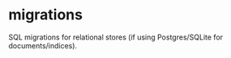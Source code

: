 # migrations

SQL migrations for relational stores (if using Postgres/SQLite for documents/indices).
